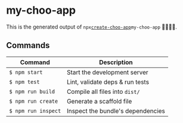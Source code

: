 # my-choo-app
This is the generated output of ` npx `[`create-choo-app`](https://github.com/choojs/create-choo-app)` my-choo-app ` 🚂🚋🚋🚋.

## Commands
Command                | Description                                      |
-----------------------|--------------------------------------------------|
`$ npm start`          | Start the development server
`$ npm test`           | Lint, validate deps & run tests
`$ npm run build`      | Compile all files into `dist/`
`$ npm run create`     | Generate a scaffold file
`$ npm run inspect`    | Inspect the bundle's dependencies
